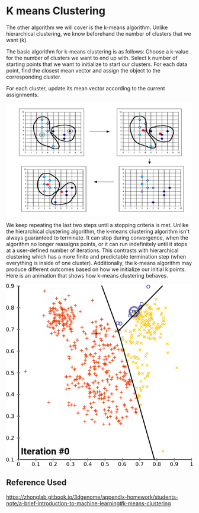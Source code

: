 # K means Clustering 

The other algorithm we will cover is the k-means algorithm. Unlike hierarchical clustering, we know beforehand the number of clusters that we want (k).

The basic algorithm for k-means clustering is as follows:
Choose a k-value for the number of clusters we want to end up with.
Select k number of starting points that we want to initialize to start our clusters. 
For each data point, find the closest mean vector and assign the object to the corresponding cluster.

For each cluster, update its mean vector according to the current assignments.

![Iteration](../images/k_means/kmeans.png)

We keep repeating the last two steps until a stopping criteria is met. Unlike the hierarchical clustering algorithm, the k-means clustering algorithm isn't always guaranteed to terminate. It can stop during convergence, when the algorithm no longer reassigns points, or it can run indefinitely until it stops at a user-defined number of iterations.
This contrasts with hierarchical clustering which has a more finite and predictable termination step (when everything is inside of one cluster). Additionally, the k-means algorithm may produce different outcomes based on how we initialize our initial k points.
Here is an animation that shows how k-means clustering behaves.

![Graph](../images/k_means/graph.png)


## Reference Used

https://zhonglab.gitbook.io/3dgenome/appendix-homework/students-note/a-brief-introduction-to-machine-learning#k-means-clustering
